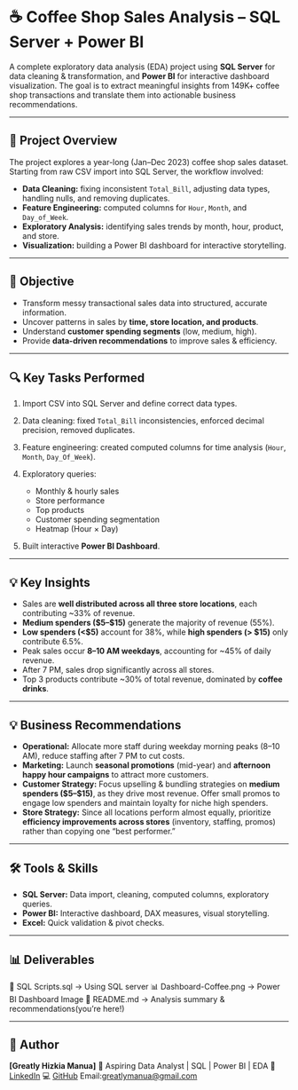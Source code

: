 # ☕ Coffee Shop Sales Analysis – SQL Server + Power BI

A complete exploratory data analysis (EDA) project using **SQL Server** for data cleaning & transformation, and **Power BI** for interactive dashboard visualization. The goal is to extract meaningful insights from 149K+ coffee shop transactions and translate them into actionable business recommendations.

---

## 📌 Project Overview

The project explores a year-long (Jan–Dec 2023) coffee shop sales dataset. Starting from raw CSV import into SQL Server, the workflow involved:

* **Data Cleaning:** fixing inconsistent `Total_Bill`, adjusting data types, handling nulls, and removing duplicates.
* **Feature Engineering:** computed columns for `Hour`, `Month`, and `Day_of_Week`.
* **Exploratory Analysis:** identifying sales trends by month, hour, product, and store.
* **Visualization:** building a Power BI dashboard for interactive storytelling.

---

## 🎯 Objective

* Transform messy transactional sales data into structured, accurate information.
* Uncover patterns in sales by **time, store location, and products**.
* Understand **customer spending segments** (low, medium, high).
* Provide **data-driven recommendations** to improve sales & efficiency.

---

## 🔍 Key Tasks Performed

1. Import CSV into SQL Server and define correct data types.
2. Data cleaning: fixed `Total_Bill` inconsistencies, enforced decimal precision, removed duplicates.
3. Feature engineering: created computed columns for time analysis (`Hour`, `Month`, `Day_Of_Week`).
4. Exploratory queries:

   * Monthly & hourly sales
   * Store performance
   * Top products
   * Customer spending segmentation
   * Heatmap (Hour × Day)
5. Built interactive **Power BI Dashboard**.

---

## 💡 Key Insights

* Sales are **well distributed across all three store locations**, each contributing \~33% of revenue.
* **Medium spenders (\$5–\$15)** generate the majority of revenue (55%).
* **Low spenders (<\$5)** account for 38%, while **high spenders (> \$15)** only contribute 6.5%.
* Peak sales occur **8–10 AM weekdays**, accounting for \~45% of daily revenue.
* After 7 PM, sales drop significantly across all stores.
* Top 3 products contribute \~30% of total revenue, dominated by **coffee drinks**.

---

## 💡 Business Recommendations

* **Operational:** Allocate more staff during weekday morning peaks (8–10 AM), reduce staffing after 7 PM to cut costs.
* **Marketing:** Launch **seasonal promotions** (mid-year) and **afternoon happy hour campaigns** to attract more customers.
* **Customer Strategy:** Focus upselling & bundling strategies on **medium spenders (\$5–\$15)**, as they drive most revenue. Offer small promos to engage low spenders and maintain loyalty for niche high spenders.
* **Store Strategy:** Since all locations perform almost equally, prioritize **efficiency improvements across stores** (inventory, staffing, promos) rather than copying one “best performer.”

---

## 🛠️ Tools & Skills

* **SQL Server:** Data import, cleaning, computed columns, exploratory queries.
* **Power BI:** Interactive dashboard, DAX measures, visual storytelling.
* **Excel:** Quick validation & pivot checks.

---

## 📊 Deliverables

📄 SQL Scripts.sql → Using SQL server
📊 Dashboard-Coffee.png → Power BI Dashboard Image
📝 README.md → Analysis summary & recommendations(you’re here!)


---

## 👤 Author

**\[Greatly Hizkia Manua]**
📍 Aspiring Data Analyst | SQL | Power BI | EDA
🔗 [LinkedIn](https://www.linkedin.com/in/greatlyhizkiamanua/)
💻 [GitHub](https://github.com/GreatlyHizkia)
Email:greatlymanua@gmail.com 
